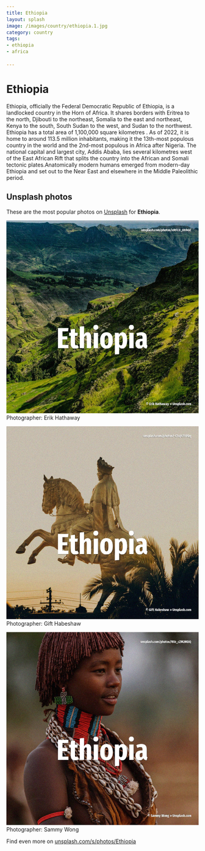 ```yaml
---
title: Ethiopia
layout: splash
image: /images/country/ethiopia.1.jpg
category: country
tags:
- ethiopia
- africa

---
```

# Ethiopia

Ethiopia, officially the Federal Democratic Republic of Ethiopia, is a landlocked country in the  Horn of Africa. It shares borders with Eritrea to the north, Djibouti to the northeast, Somalia to the east and  northeast, Kenya to the south, South Sudan to the west, and Sudan to the northwest. Ethiopia has a total area of 1,100,000 square kilometres . As of 2022, it is home to around 113.5 million inhabitants, making it the 13th-most populous  country in the world and the 2nd-most populous in Africa after Nigeria. The national capital and largest city, Addis Ababa, lies several kilometres west of the East  African Rift that splits the country into the African and Somali tectonic plates.Anatomically  modern humans emerged from modern-day Ethiopia and set out to the Near East and elsewhere in the  Middle Paleolithic period. 

 
## Unsplash photos
These are the most popular photos on [Unsplash](https://unsplash.com) for **Ethiopia**.
 
![Ethiopia](/images/country/ethiopia.1.jpg)
Photographer:  Erik Hathaway
 
![Ethiopia](/images/country/ethiopia.2.jpg)
Photographer:  Gift Habeshaw
 
![Ethiopia](/images/country/ethiopia.3.jpg)
Photographer:  Sammy Wong
 
Find even more on [unsplash.com/s/photos/Ethiopia](https://unsplash.com/s/photos/Ethiopia)
 

